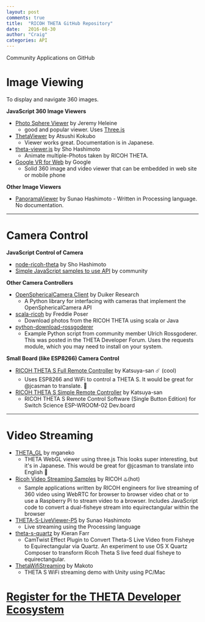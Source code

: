 ```yaml
---
layout: post
comments: true
title:  "RICOH THETA GitHub Repository"
date:   2016-08-30
author: "Craig"
categories: API
---
```


Community Applications on GitHub

# Image Viewing

To display and navigate 360 images.

__JavaScript 360 Image Viewers__

* [Photo Sphere Viewer](https://github.com/theta360developers/Photo-Sphere-Viewer) by Jeremy Heleine
  * good and popular viewer. Uses [Three.js](http://threejs.org/)
* [ThetaViewer](https://github.com/theta360developers/ThetaViewer) by Atsushi Kokubo
  * Viewer works great. Documentation is in Japanese.   
* [theta-viewer.js](https://github.com/theta360developers/theta-viewer.js) by Sho Hashimoto
  * Animate multiple-Photos taken by RICOH THETA.
* [Google VR for Web](https://github.com/theta360developers/googlevr) by Google
  *  Solid 360 image and video viewer that can be embedded in web site or mobile phone



__Other Image Viewers__

* [PanoramaViewer](https://github.com/kougaku/PanoramaViewer) by Sunao Hashimoto - Written in Processing language. No documentation.

---

# Camera Control

__JavaScript Control of Camera__

* [node-ricoh-theta](https://github.com/theta360developers/node-ricoh-theta) by Sho Hashimoto
* [Simple JavaScript samples to use API](https://github.com/theta360developers/javascript-api-samples) by community

__Other Camera Controllers__

* [OpenSphericalCamera Client](https://github.com/theta360developers/OpenSphericalCamera) by Duiker Research
  * A Python library for interfacing with cameras that implement the OpenSphericalCamera API
* [scala-ricoh](https://github.com/theta360developers/scala-ricoh) by Freddie Poser
  * Download photos from the RICOH THETA using scala or Java
* [python-download-rossgoderer](https://github.com/theta360developers/python-download-rossgoderer)
  * Example Python script from community member Ulrich Rossgoderer. This was posted in the THETA Developer Forum. Uses the requests module, which you may need to install on your system.

__Small Board (like ESP8266) Camera Control__

* [RICOH THETA S Full Remote Controller](https://github.com/theta360developers/ESP8266-THETA-S-FullRemoteControler) by Katsuya-san :comet: (cool)
  * Uses ESP8266 and WiFi to control a THETA S. It would be great for @jcasman to translate. :japan:
* [RICOH THETA S Simple Remote Controller](https://github.com/theta360developers/ESP8266-THETA-S-SimpleRemoteControler) by Katsuya-san
  * RICOH THETA S Remote Control Software (Single Button Edition) for Switch Science ESP-WROOM-02 Dev.board


---

# Video Streaming

* [THETA_GL](https://github.com/theta360developers/THETA_GL) by mganeko
  * THETA WebGL viewer using three.js This looks super interesting, but it's in Japanese. This would be great for @jcasman to translate into English :japan:
* [Ricoh Video Streaming Samples](https://github.com/theta360developers/video-streaming-sample-app) by RICOH :hotsprings:(hot)
  * Sample applications written by RICOH engineers for live streaming of 360 video using WebRTC for browser to browser video chat or to use a Raspberry Pi to stream video to a browser. Includes JavaScript code to convert a dual-fisheye stream into equirectangular within the browser
* [THETA-S-LiveViewer-P5](https://github.com/theta360developers/THETA-S-LiveViewer-P5) by Sunao Hashimoto
  * Live streaming using the Processing language
* [theta-s-quartz](https://github.com/theta360developers/theta-s-quartz) by Kieran Farr
  * CamTwist Effect Plugin to Convert Theta-S Live Video from Fisheye to Equirectangular via Quartz. An experiment to use OS X Quartz Composer to transform Ricoh Theta S live feed dual fisheye to equirectangular.
* [ThetaWifiStreaming](https://github.com/theta360developers/ThetaWifiStreaming) by Makoto
    * THETA S WiFi streaming demo with Unity using PC/Mac

# [Register for the THETA Developer Ecosystem](http://theta360.guide/ecosystem/)
